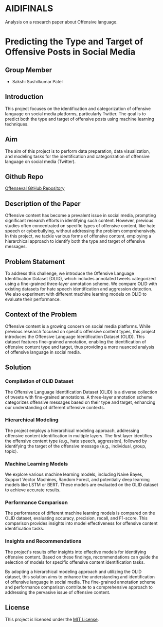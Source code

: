 # AIDIFINALS
Analysis on a research paper about Offensive language.
# Predicting the Type and Target of Offensive Posts in Social Media

## Group Member
- Sakshi Sushilkumar Patel

## Introduction

This project focuses on the identification and categorization of offensive language on social media platforms, particularly Twitter. The goal is to predict both the type and target of offensive posts using machine learning techniques.

## Aim

The aim of this project is to perform data preparation, data visualization, and modeling tasks for the identification and categorization of offensive language on social media (Twitter).

## Github Repo

[Offenseval GitHub Repository](https://github.com/joeykay9/offenseval)

## Description of the Paper

Offensive content has become a prevalent issue in social media, prompting significant research efforts in identifying such content. However, previous studies often concentrated on specific types of offensive content, like hate speech or cyberbullying, without addressing the problem comprehensively. In this project, we tackle various forms of offensive content, employing a hierarchical approach to identify both the type and target of offensive messages.

## Problem Statement

To address this challenge, we introduce the Offensive Language Identification Dataset (OLID), which includes annotated tweets categorized using a fine-grained three-layer annotation scheme. We compare OLID with existing datasets for hate speech identification and aggression detection. We also experiment with different machine learning models on OLID to evaluate their performance.

## Context of the Problem

Offensive content is a growing concern on social media platforms. While previous research focused on specific offensive content types, this project introduces the Offensive Language Identification Dataset (OLID). This dataset features fine-grained annotation, enabling the identification of offensive content type and target, thus providing a more nuanced analysis of offensive language in social media.

## Solution

### Compilation of OLID Dataset

The Offensive Language Identification Dataset (OLID) is a diverse collection of tweets with fine-grained annotations. A three-layer annotation scheme categorizes offensive messages based on their type and target, enhancing our understanding of different offensive contexts.

### Hierarchical Modeling

The project employs a hierarchical modeling approach, addressing offensive content identification in multiple layers. The first layer identifies the offensive content type (e.g., hate speech, aggression), followed by identifying the target of the offensive message (e.g., individual, group, topic).

### Machine Learning Models

We explore various machine learning models, including Naive Bayes, Support Vector Machines, Random Forest, and potentially deep learning models like LSTM or BERT. These models are evaluated on the OLID dataset to achieve accurate results.

### Performance Comparison

The performance of different machine learning models is compared on the OLID dataset, evaluating accuracy, precision, recall, and F1-score. This comparison provides insights into model effectiveness for offensive content identification tasks.

### Insights and Recommendations

The project's results offer insights into effective models for identifying offensive content. Based on these findings, recommendations can guide the selection of models for specific offensive content identification tasks.

By adopting a hierarchical modeling approach and utilizing the OLID dataset, this solution aims to enhance the understanding and identification of offensive language in social media. The fine-grained annotation scheme and performance comparison contribute to a comprehensive approach to addressing the pervasive issue of offensive content.

## License

This project is licensed under the [MIT License](LICENSE).
